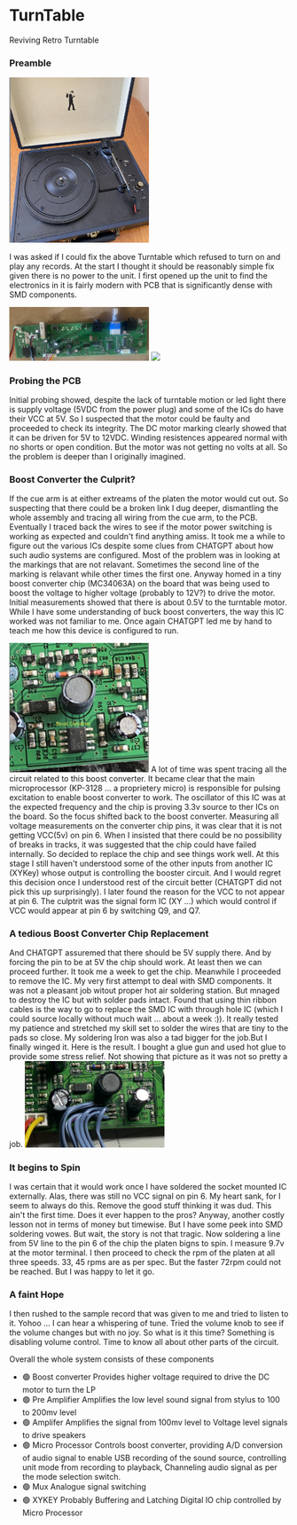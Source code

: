 # TurnTable
Reviving Retro Turntable

### Preamble
<img src="./figs/lp.png" width=50%></img>

I was asked if I could fix the above Turntable which refused to turn on and play 
any records. At the start I thought it should be reasonably simple fix given there
is no power to the unit. I first opened up the unit to find the electronics in it
is fairly modern with PCB that is significantly dense with SMD components.

<img src="./figs/pcb.png" width=50%></img>
<img src="./figs/underside.png" width=50%></img>

### Probing the PCB

Initial probing showed, despite the lack of turntable motion or led light there is 
supply voltage (5VDC from the power plug) and some of the ICs do have their VCC at 5V.
So I suspected that the motor could be faulty and proceeded to check its integrity. The DC motor 
marking clearly showed that it can be driven for 5V to 12VDC.  Winding resistences appeared
normal with no shorts or open condition. But the motor was not getting no volts at all.
So the problem is deeper than I originally imagined. 

### Boost Converter the Culprit?
If the cue arm is at either extreams of the platen the motor would cut out. So suspecting
that there could be a broken link I dug deeper, dismantling the whole assembly and tracing all
wiring from the cue arm, to the PCB. Eventually I traced back the wires to see if the motor 
power switching is working as expected and couldn't find anything amiss. It took me a while to
figure out the various ICs despite 
some clues from CHATGPT about  how such audio systems are configured. Most of the problem was in looking
at the markings that are not relavant. Sometimes the second line of the marking is relavant while
other times the first one. Anyway homed in a tiny boost converter chip (MC34063A) on the board that was
being used to boost the voltage to higher voltage (probably to 12V?) to drive the motor. Initial
measurements showed that there is about 0.5V to the turntable motor. While I have some understanding 
of buck boost converters, the way this IC worked was not familiar to me. Once again CHATGPT led me 
by hand to teach me how this device is configured to run. 

<img src="./figs/boost.png" width=50%></img>
A lot of time was spent tracing all the circuit related to this boost converter. It became clear
that the main microprocessor (KP-3128 ... a proprietery micro) is responsible for
pulsing excitation to enable boost converter to work. The oscillator of this IC was at the expected 
frequency and the chip is proving 3.3v source to ther ICs on the board. So the focus shifted back to
the boost converter. Measuring all voltage measurements on the converter chip pins, it was clear that
it is not getting VCC(5v) on pin 6. When I insisted that there could be no possibility of 
breaks in tracks, it was suggested that the chip could have failed internally. So decided to replace the chip and
see things work well.   At this stage I still haven't understood some of the other inputs from another IC (XYKey)
whose output is controlling the booster circuit. And I would regret this decision once I understood 
rest of the circuit better (CHATGPT did not pick this up surprisingly). I later found the reason for the 
VCC to not appear at pin 6. The culptrit was the signal form IC (XY ...) which would control if VCC would appear 
at pin 6 by switching Q9, and Q7.

### A tedious Boost Converter Chip Replacement
And CHATGPT assuremed that there should be 5V supply there. And by
forcing the pin to be at 5V the chip should work. At least then we can proceed further. It took me a week
to get the chip. Meanwhile I proceeded to remove the IC. My very first attempt to deal with SMD components.
It was not a pleasant job witout proper hot air soldering station. But mnaged to destroy the IC  but with
solder pads intact. Found that using thin ribbon cables is the way to go to replace the SMD IC with through hole
IC (which I could source locally without much wait ... about a week :)). It really tested my patience and
stretched my skill set to solder the wires that are tiny to the pads so close. My soldering Iron was also
a tad bigger for the job.But I finally winged it. Here is the result. I bought a glue gun and used hot glue
to provide some stress relief. Not showing that picture as it was not so pretty a job.
<img src="./figs/patch.png" width=50%></img>

### It begins to Spin
I was certain that it would work once I have soldered the socket mounted IC externally. Alas, there was still
no VCC signal on pin 6. My heart sank, for I seem to always do this. Remove the good stuff thinking it was dud.
This ain't the first time. Does it ever happen to the pros? Anyway, another costly lesson not in terms of money
but timewise. But I have some peek into SMD soldering vowes. But wait, the story is not that tragic.
Now soldering a line from 5V line to the pin 6 of the chip the platen bigns to spin. I measure 9.7v at the 
motor terminal. I then proceed to check the rpm of the platen at all three speeds. 33, 45 rpms are as per spec.
But the faster 72rpm could not be reached. But I was happy to let it go.

### A faint Hope
I then rushed to the sample record that was given to me and tried to listen to it. Yohoo ... I can hear
a whispering of tune. Tried the volume knob to see if the volume changes but with no joy. So what is it this
time? Something is disabling volume control.  Time to know all about other parts of the circuit.

Overall the whole system consists of these components
- 🟢 Boost converter 
       Provides higher voltage required to drive the DC motor to turn the LP
- 🟢 Pre Amplifier
       Amplifies the low level sound signal from stylus to 100 to 200mv level
- 🟢 Amplifer
       Amplifies the signal from 100mv level to Voltage level signals to drive speakers
- 🟢 Micro Processor
       Controls boost converter, providing A/D conversion of audio signal to enable
       USB recording of the sound source, controlling unit mode from recording to playback,
       Channeling audio signal as per the mode selection switch.
- 🟢 Mux 
       Analogue signal switching
- 🟢 XYKEY 
       Probably Buffering and Latching Digital IO chip controlled by Micro Processor

